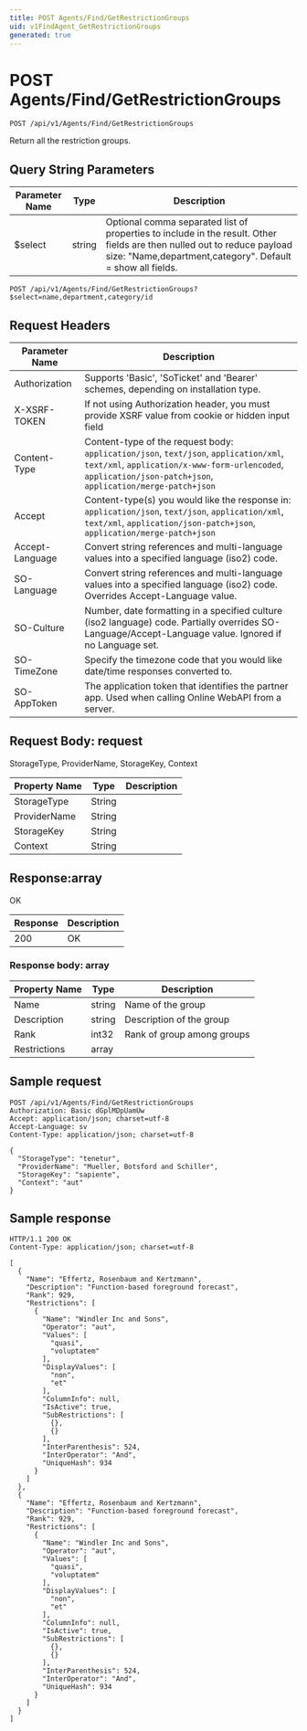 ```yaml
---
title: POST Agents/Find/GetRestrictionGroups
uid: v1FindAgent_GetRestrictionGroups
generated: true
---
```


# POST Agents/Find/GetRestrictionGroups

```http
POST /api/v1/Agents/Find/GetRestrictionGroups
```

Return all the restriction groups.







## Query String Parameters

| Parameter Name | Type |  Description |
|----------------|------|--------------|
| $select | string |  Optional comma separated list of properties to include in the result. Other fields are then nulled out to reduce payload size: "Name,department,category". Default = show all fields. |

```http
POST /api/v1/Agents/Find/GetRestrictionGroups?$select=name,department,category/id
```


## Request Headers

| Parameter Name | Description |
|----------------|-------------|
| Authorization  | Supports 'Basic', 'SoTicket' and 'Bearer' schemes, depending on installation type. |
| X-XSRF-TOKEN   | If not using Authorization header, you must provide XSRF value from cookie or hidden input field |
| Content-Type | Content-type of the request body: `application/json`, `text/json`, `application/xml`, `text/xml`, `application/x-www-form-urlencoded`, `application/json-patch+json`, `application/merge-patch+json` |
| Accept         | Content-type(s) you would like the response in: `application/json`, `text/json`, `application/xml`, `text/xml`, `application/json-patch+json`, `application/merge-patch+json` |
| Accept-Language | Convert string references and multi-language values into a specified language (iso2) code. |
| SO-Language | Convert string references and multi-language values into a specified language (iso2) code. Overrides Accept-Language value. |
| SO-Culture | Number, date formatting in a specified culture (iso2 language) code. Partially overrides SO-Language/Accept-Language value. Ignored if no Language set. |
| SO-TimeZone | Specify the timezone code that you would like date/time responses converted to. |
| SO-AppToken | The application token that identifies the partner app. Used when calling Online WebAPI from a server. |

## Request Body: request 

StorageType, ProviderName, StorageKey, Context 

| Property Name | Type |  Description |
|----------------|------|--------------|
| StorageType | String |  |
| ProviderName | String |  |
| StorageKey | String |  |
| Context | String |  |

## Response:array

OK

| Response | Description |
|----------------|-------------|
| 200 | OK |

### Response body: array

| Property Name | Type |  Description |
|----------------|------|--------------|
| Name | string | Name of the group |
| Description | string | Description of the group |
| Rank | int32 | Rank of group among groups |
| Restrictions | array |  |

## Sample request

```http!
POST /api/v1/Agents/Find/GetRestrictionGroups
Authorization: Basic dGplMDpUamUw
Accept: application/json; charset=utf-8
Accept-Language: sv
Content-Type: application/json; charset=utf-8

{
  "StorageType": "tenetur",
  "ProviderName": "Mueller, Botsford and Schiller",
  "StorageKey": "sapiente",
  "Context": "aut"
}
```

## Sample response

```http_
HTTP/1.1 200 OK
Content-Type: application/json; charset=utf-8

[
  {
    "Name": "Effertz, Rosenbaum and Kertzmann",
    "Description": "Function-based foreground forecast",
    "Rank": 929,
    "Restrictions": [
      {
        "Name": "Windler Inc and Sons",
        "Operator": "aut",
        "Values": [
          "quasi",
          "voluptatem"
        ],
        "DisplayValues": [
          "non",
          "et"
        ],
        "ColumnInfo": null,
        "IsActive": true,
        "SubRestrictions": [
          {},
          {}
        ],
        "InterParenthesis": 524,
        "InterOperator": "And",
        "UniqueHash": 934
      }
    ]
  },
  {
    "Name": "Effertz, Rosenbaum and Kertzmann",
    "Description": "Function-based foreground forecast",
    "Rank": 929,
    "Restrictions": [
      {
        "Name": "Windler Inc and Sons",
        "Operator": "aut",
        "Values": [
          "quasi",
          "voluptatem"
        ],
        "DisplayValues": [
          "non",
          "et"
        ],
        "ColumnInfo": null,
        "IsActive": true,
        "SubRestrictions": [
          {},
          {}
        ],
        "InterParenthesis": 524,
        "InterOperator": "And",
        "UniqueHash": 934
      }
    ]
  }
]
```